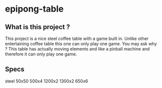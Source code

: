 # epipong-table

## What is this project ?
This project is a nice steel coffee table with a game built in.
Unlike other entertaining coffee table this one can only play one game.
You may ask why ?
This table has actually moving elements and like a pinball machine and therefore it can only play one game.

## Specs
steel 50x50
500x4
1200x2
1300x2
650x6
